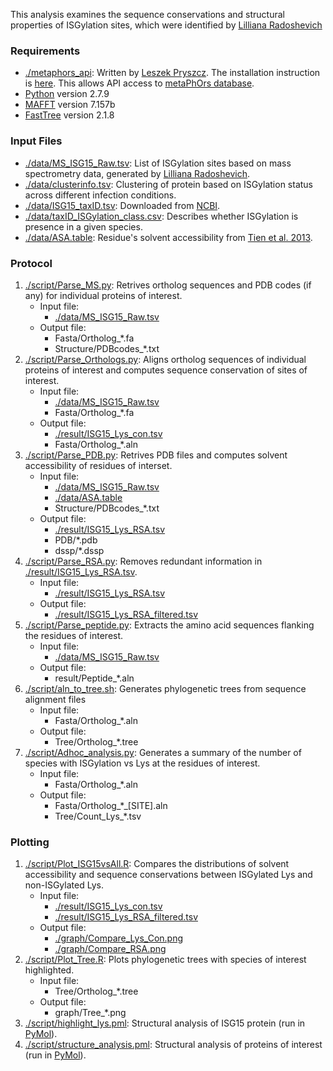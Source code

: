 This analysis examines the sequence conservations and structural properties of ISGylation sites, which were identified by [Lilliana Radoshevich](https://medicine.uiowa.edu/microbiology/profile/lilliana-radoshevich)

### Requirements
* [./metaphors\_api](./metaphors_api): Written by [Leszek Pryszcz](https://github.com/lpryszcz). The installation instruction is [here](https://github.com/lpryszcz/metaphors_api). This allows API access to [metaPhOrs database](http://betaorthology.phylomedb.org/).
* [Python](https://www.python.org/) version 2.7.9
* [MAFFT](https://mafft.cbrc.jp/alignment/software/) version 7.157b
* [FastTree](http://www.microbesonline.org/fasttree/) version 2.1.8

### Input Files
* [./data/MS\_ISG15\_Raw.tsv](./data/MS_ISG15_Raw.tsv): List of ISGylation sites based on mass spectrometry data, generated by [Lilliana Radoshevich](https://medicine.uiowa.edu/microbiology/profile/lilliana-radoshevich).
* [./data/clusterinfo.tsv](./data/clusterinfo.tsv): Clustering of protein based on ISGylation status across different infection conditions.
* [./data/ISG15\_taxID.tsv](./data/ISG15_taxID.tsv): Downloaded from [NCBI](https://www.ncbi.nlm.nih.gov/gene/?term=ISG15).
* [./data/taxID\_ISGylation\_class.csv](./data/taxID_ISGylation_class.csv): Describes whether ISGylation is presence in a given species.
* [./data/ASA.table](./data/ASA.table): Residue's solvent accessibility from [Tien et al. 2013](https://journals.plos.org/plosone/article?id=10.1371/journal.pone.0080635).

### Protocol
1. [./script/Parse\_MS.py](./script/Parse_MS.py): Retrives ortholog sequences and PDB codes (if any) for individual proteins of interest.
    - Input file:
      - [./data/MS\_ISG15\_Raw.tsv](./data/MS_ISG15_Raw.tsv)
    - Output file:
      - Fasta/Ortholog\_\*.fa
      - Structure/PDBcodes\_\*.txt
2. [./script/Parse\_Orthologs.py](./script/Parse_Orthologs.py): Aligns ortholog sequences of individual proteins of interest and computes sequence conservation of sites of interest.
    - Input file:
      - [./data/MS\_ISG15\_Raw.tsv](./data/MS_ISG15_Raw.tsv)
      - Fasta/Ortholog\_\*.fa
    - Output file:
      - [./result/ISG15\_Lys\_con.tsv](./result/ISG15_Lys_con.tsv)
      - Fasta/Ortholog\_\*.aln
3. [./script/Parse\_PDB.py](./script/Parse_PDB.py): Retrives PDB files and computes solvent accessibility of residues of interset.
    - Input file:
      - [./data/MS\_ISG15\_Raw.tsv](./data/MS_ISG15_Raw.tsv)
      - [./data/ASA.table](./data/ASA.table)
      - Structure/PDBcodes\_\*.txt
    - Output file:
      - [./result/ISG15\_Lys\_RSA.tsv](./result/ISG15_Lys_RSA.tsv)
      - PDB/\*.pdb
      - dssp/\*.dssp
4. [./script/Parse\_RSA.py](./script/Parse_RSA.py): Removes redundant information in [./result/ISG15\_Lys\_RSA.tsv](./result/ISG15_Lys_RSA.tsv).
    - Input file:
      - [./result/ISG15\_Lys\_RSA.tsv](./result/ISG15_Lys_RSA.tsv)
    - Output file:
      - [./result/ISG15\_Lys\_RSA\_filtered.tsv](result/ISG15_Lys_RSA_filtered.tsv)
5. [./script/Parse\_peptide.py](./script/Parse_peptide.py): Extracts the amino acid sequences flanking the residues of interest.
    - Input file: 
      - [./data/MS\_ISG15\_Raw.tsv](./data/MS_ISG15_Raw.tsv)
    - Output file:
      - result/Peptide\_\*.aln
6. [./script/aln\_to\_tree.sh](./script/aln_to_tree.sh): Generates phylogenetic trees from sequence alignment files
    - Input file:
      - Fasta/Ortholog\_\*.aln
    - Output file:
      - Tree/Ortholog\_\*.tree
7. [./script/Adhoc\_analysis.py](./script/Adhoc_analysis.py): Generates a summary of the number of species with ISGylation vs Lys at the residues of interest.
    - Input file:
      - Fasta/Ortholog\_\*.aln
    - Output file:
      - Fasta/Ortholog\_\*\_\[SITE\].aln
      - Tree/Count\_Lys\_\*.tsv

### Plotting
1. [./script/Plot\_ISG15vsAll.R](./script/Plot_ISG15vsAll.R): Compares the distributions of solvent accessibility and sequence conservations between ISGylated Lys and non-ISGylated Lys.
    - Input file:
      - [./result/ISG15\_Lys\_con.tsv](./result/ISG15_Lys_con.tsv)
      - [./result/ISG15\_Lys\_RSA\_filtered.tsv](./result/ISG15_Lys_RSA_filtered.tsv)
    - Output file:
      - [./graph/Compare\_Lys\_Con.png](./graph/Compare_Lys_Con.png)
      - [./graph/Compare\_RSA.png](./graph/Compare_RSA.png)
2. [./script/Plot\_Tree.R](./script/Plot\_Tree.R): Plots phylogenetic trees with species of interest highlighted.
    - Input file:
      - Tree/Ortholog\_\*.tree
    - Output file:
      - graph/Tree\_\*.png
3. [./script/highlight\_lys.pml](./script/highlight_lys.pml): Structural analysis of ISG15 protein (run in [PyMol](https://pymol.org/2/)).
4. [./script/structure\_analysis.pml](./script/structure_analysis.pml): Structural analysis of proteins of interest (run in [PyMol](https://pymol.org/2/)).
